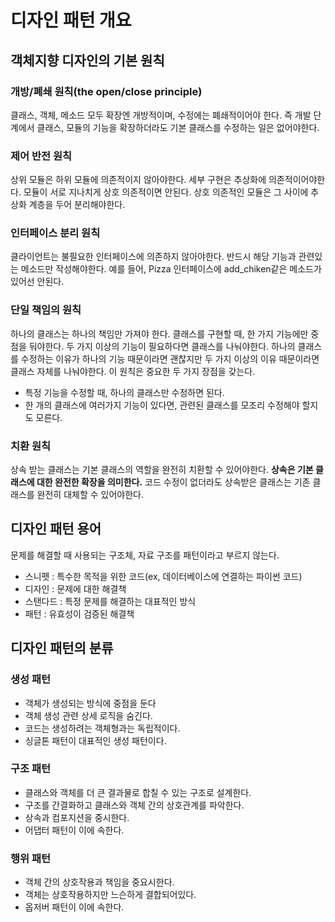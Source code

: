 # 디자인 패턴 개요

## 객체지향 디자인의 기본 원칙

### 개방/폐쇄 원칙(the open/close principle)

클래스, 객체, 메소드 모두 확장엔 개방적이며, 수정에는 폐쇄적이어야 한다. 즉 개발 단계에서 클래스, 모듈의 기능을 확장하더라도 기본 클래스를 수정하는 일은 없어야한다. 

### 제어 반전 원칙

상위 모듈은 하위 모듈에 의존적이지 않아야한다. 세부 구현은 추상화에 의존적이어야한다. 모듈이 서로 지나치게 상호 의존적이면 안된다. 상호 의존적인 모듈은 그 사이에 추상화 계층을 두어 분리해야한다.

### 인터페이스 분리 원칙

클라이언트는 불필요한 인터페이스에 의존하지 않아야한다. 반드시 해당 기능과 관련있는 메소드만 작성해야한다. 예를 들어, Pizza 인터페이스에 add_chiken같은 메소드가 있어선 안된다.

### 단일 책임의 원칙

하나의 클래스는 하나의 책임만 가져야 한다. 클래스를 구현할 때, 한 가지 기능에만 중점을 둬야한다. 두 가지 이상의 기능이 필요하다면 클래스를 나눠야한다. 하나의 클래스를 수정하는 이유가 하나의 기능 때문이라면 괜찮지만 두 가지 이상의 이유 때문이라면 클래스 자체를 나눠야한다. 이 원칙은 중요한 두 가지 장점을 갖는다.

* 특정 기능을 수정할 때, 하나의 클래스만 수정하면 된다.
* 한 개의 클래스에 여러가지 기능이 있다면, 관련된 클래스를 모조리 수정해야 할지도 모른다.

### 치환 원칙

상속 받는 클래스는 기본 클래스의 역할을 완전히 치환할 수 있어야한다. **상속은 기본 클래스에 대한 완전한 확장을 의미한다.** 코드 수정이 없더라도 상속받은 클래스는 기존 클래스를 완전히 대체할 수 있어야한다.

## 디자인 패턴 용어

문제를 해결할 때 사용되는 구조체, 자료 구조를 패턴이라고 부르지 않는다.

* 스니펫 : 특수한 목적을 위한 코드(ex, 데이터베이스에 연결하는 파이썬 코드)
* 디자인 : 문제에 대한 해결책
* 스탠다드 : 특정 문제를 해결하는 대표적인 방식
* 패턴 : 유효성이 검증된 해결책

## 디자인 패턴의 분류

### 생성 패턴

* 객체가 생성되는 방식에 중점을 둔다
* 객체 생성 관련 상세 로직을 숨긴다.
* 코드는 생성하려는 객체형과는 독립적이다.
* 싱글톤 패턴이 대표적인 생성 패턴이다.

### 구조 패턴

* 클래스와 객체를 더 큰 결과물로 합칠 수 있는 구조로 설계한다.
* 구조를 간결화하고 클래스와 객체 간의 상호관계를 파악한다.
* 상속과 컴포지션을 중시한다.
* 어댑터 패턴이 이에 속한다.

### 행위 패턴

* 객체 간의 상호작용과 책임을 중요시한다.
* 객체는 상호작용하지만 느슨하게 결합되어있다.
* 옵저버 패턴이 이에 속한다.
